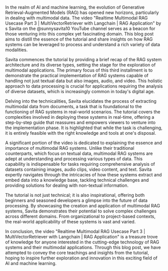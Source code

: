 In the realm of AI and machine learning, the evolution of Generative Retrieval-Augmented Models (RAG) has opened new horizons, particularly in dealing with multimodal data. The video "Realtime Multimodal RAG Usecase Part 3 | MultiVectorRetriever with Langchain | RAG Application" by s Savita on the @sunnysavita10 YouTube channel serves as a beacon for those venturing into this complex yet fascinating domain. This blog post aims to distill the essence of the tutorial and share insights on how RAG systems can be leveraged to process and understand a rich variety of data modalities.

Savita commences the tutorial by providing a brief recap of the RAG system architecture and its diverse types, setting the stage for the exploration of multimodal applications. The primary focus of this third installment is to demonstrate the practical implementation of RAG systems capable of handling not just textual data but also images, audio, and video. This holistic approach to data processing is crucial for applications requiring the analysis of diverse datasets, which is increasingly common in today's digital age.

Delving into the technicalities, Savita elucidates the process of extracting multimodal data from documents, a task that is foundational to the functioning of RAG systems in real-world scenarios. The tutorial covers the complexities involved in deploying these systems in real-time, offering a step-by-step guide that reassures and empowers viewers to venture into the implementation phase. It is highlighted that while the task is challenging, it is entirely feasible with the right knowledge and tools at one's disposal.

A significant portion of the video is dedicated to explaining the essence and importance of multimodal RAG systems. Unlike their traditional counterparts, which focus on textual data, multimodal RAG systems are adept at understanding and processing various types of data. This capability is indispensable for tasks requiring comprehensive analysis of datasets containing images, audio clips, video content, and text. Savita expertly navigates through the intricacies of how these systems extract and embed data into a knowledge base, tackling technical challenges and providing solutions for dealing with non-textual information.

The tutorial is not just technical; it is also inspirational, offering both beginners and seasoned developers a glimpse into the future of data processing. By showcasing the creation and application of multimodal RAG systems, Savita demonstrates their potential to solve complex challenges across different domains. From organizational to project-based contexts, the real-world applicability of these systems is vast and varied.

In conclusion, the video "Realtime Multimodal RAG Usecase Part 3 | MultiVectorRetriever with Langchain | RAG Application" is a treasure trove of knowledge for anyone interested in the cutting-edge technology of RAG systems and their multimodal applications. Through this blog post, we have attempted to convey the core teachings and insights from the tutorial, hoping to inspire further exploration and innovation in this exciting field of AI and machine learning.